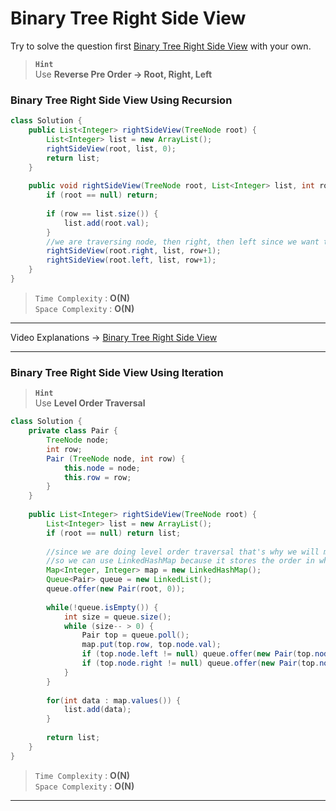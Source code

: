 #  Binary Tree Right Side View
Try to solve the question first [Binary Tree Right Side View](https://leetcode.com/problems/binary-tree-right-side-view/) with your own.
 
> **`Hint`**   
> Use **Reverse Pre Order -> Root, Right, Left**

### Binary Tree Right Side View Using Recursion
```java
class Solution {
    public List<Integer> rightSideView(TreeNode root) {
        List<Integer> list = new ArrayList();
        rightSideView(root, list, 0);
        return list;
    }
    
    public void rightSideView(TreeNode root, List<Integer> list, int row) {
        if (root == null) return;
        
        if (row == list.size()) {
            list.add(root.val);
        }
        //we are traversing node, then right, then left since we want to view right side first
        rightSideView(root.right, list, row+1);
        rightSideView(root.left, list, row+1);
    }
}
```
> `Time Complexity` : **O(N)**   
> `Space Complexity` : **O(N)**   
---
Video Explanations -> [Binary Tree Right Side View](https://www.youtube.com/watch?v=KV4mRzTjlAk&list=PLgUwDviBIf0q8Hkd7bK2Bpryj2xVJk8Vk&index=25)
<hr>

### Binary Tree Right Side View Using Iteration      

> **`Hint`**   
> Use **Level Order Traversal**
```java
class Solution {
    private class Pair {
        TreeNode node;
        int row;
        Pair (TreeNode node, int row) {
            this.node = node;
            this.row = row;
        }
    }
    
    public List<Integer> rightSideView(TreeNode root) {
        List<Integer> list = new ArrayList();
        if (root == null) return list;
        
        //since we are doing level order traversal that's why we will move level in increasing order (level 0 to end level) 
        //so we can use LinkedHashMap because it stores the order in which we added.
        Map<Integer, Integer> map = new LinkedHashMap();
        Queue<Pair> queue = new LinkedList();
        queue.offer(new Pair(root, 0));
        
        while(!queue.isEmpty()) {
            int size = queue.size();
            while (size-- > 0) {
                Pair top = queue.poll();
                map.put(top.row, top.node.val);
                if (top.node.left != null) queue.offer(new Pair(top.node.left, top.row+1));
                if (top.node.right != null) queue.offer(new Pair(top.node.right, top.row+1));
            }
        }
        
        for(int data : map.values()) {
            list.add(data);
        }
        
        return list;
    }
}
```
> `Time Complexity` : **O(N)**    
> `Space Complexity` : **O(N)**    
----
